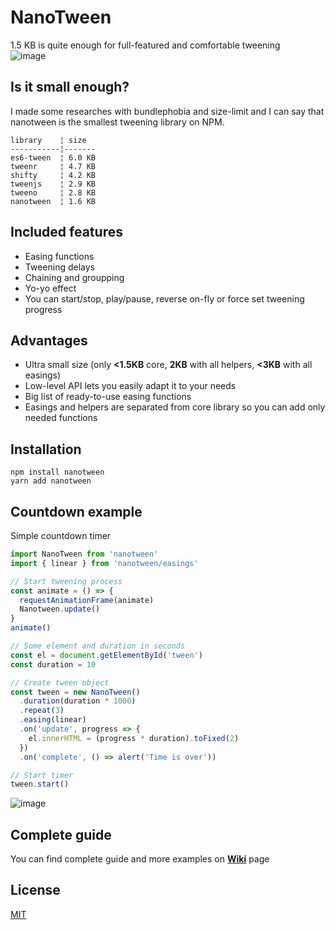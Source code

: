 # NanoTween

1.5 KB is quite enough for full-featured and comfortable tweening  
![image](https://user-images.githubusercontent.com/4208480/34745457-a234e4b4-f5a1-11e7-8565-920006935cb4.png)

## Is it small enough?

I made some researches with bundlephobia and size-limit and I can say that nanotween is the smallest tweening library on NPM.
```
library    ¦ size
-----------¦-------
es6-tween  ¦ 6.0 KB
tweenr     ¦ 4.7 KB
shifty     ¦ 4.2 KB
tweenjs    ¦ 2.9 KB
tweeno     ¦ 2.8 KB
nanotween  ¦ 1.6 KB
```
## Included features

* Easing functions
* Tweening delays
* Chaining and groupping
* Yo-yo effect
* You can start/stop, play/pause, reverse on-fly or force set tweening progress

## Advantages

* Ultra small size (only **<1.5KB** core, **2KB** with all helpers, **<3KB** with all easings)
* Low-level API lets you easily adapt it to your needs
* Big list of ready-to-use easing functions
* Easings and helpers are separated from core library so you can add only needed functions

## Installation

```
npm install nanotween
yarn add nanotween
```

## Countdown example

Simple countdown timer

```javascript
import NanoTween from 'nanotween'
import { linear } from 'nanotween/easings'

// Start tweening process
const animate = () => {
  requestAnimationFrame(animate)
  Nanotween.update()
}
animate()

// Some element and duration in seconds
const el = document.getElementById('tween')
const duration = 10

// Create tween object
const tween = new NanoTween()
  .duration(duration * 1000)
  .repeat(3)
  .easing(linear)
  .on('update', progress => {
    el.innerHTML = (progress * duration).toFixed(2)
  })
  .on('complete', () => alert('Time is over'))

// Start timer
tween.start()
```

![image](https://user-images.githubusercontent.com/4208480/34684662-e8f51e8c-f4b6-11e7-8106-3160aa031259.png)

## Complete guide

You can find complete guide and more examples on **[Wiki](https://github.com/Kelin2025/nanotween/wiki)** page

## License

[MIT](https://github.com/Kelin2025/nanotween/blob/master/LICENSE)
